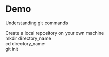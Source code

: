 # Demo
Understanding git commands
<br>

Create a local repository on your own machine<br>
mkdir directory_name<br>
cd directory_name<br>
git init
